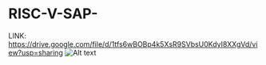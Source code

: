 # RISC-V-SAP-

LINK: https://drive.google.com/file/d/1tfs6wBOBp4k5XsR9SVbsU0KdyI8XXgVd/view?usp=sharing
![Alt text](RISC-V-SAP-/SAP.png)
